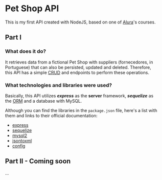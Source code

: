 # Pet Shop API

This is my first API created with NodeJS, based on one of [Alura](https://www.alura.com.br)'s courses.

## Part I

### What does it do?

It retrieves data from a fictional Pet Shop with suppliers (fornecedores, in Portuguese) that can also be persisted,
updated and deleted. Therefore, this API has a
simple [CRUD](https://en.wikipedia.org/wiki/Create,_read,_update_and_delete) and endpoints to perform these operations.

### What technologies and libraries were used?

Basically, this API utilizes **_express_** as the **server** framework, **_sequelize_** as
the [ORM](https://en.wikipedia.org/wiki/Object%E2%80%93relational_mapping) and a database with MySQL.

Although you can find the libraries in the `package.json` file, here's a list with them and links to their official
documentation:

* [express](https://expressjs.com/)
* [sequelize](https://sequelize.org/)
* [mysql2](https://www.npmjs.com/package/mysql2)
* [jsontoxml](https://www.npmjs.com/package/jsontoxml)
* [config](https://www.npmjs.com/package/config)

## Part II - Coming soon

...